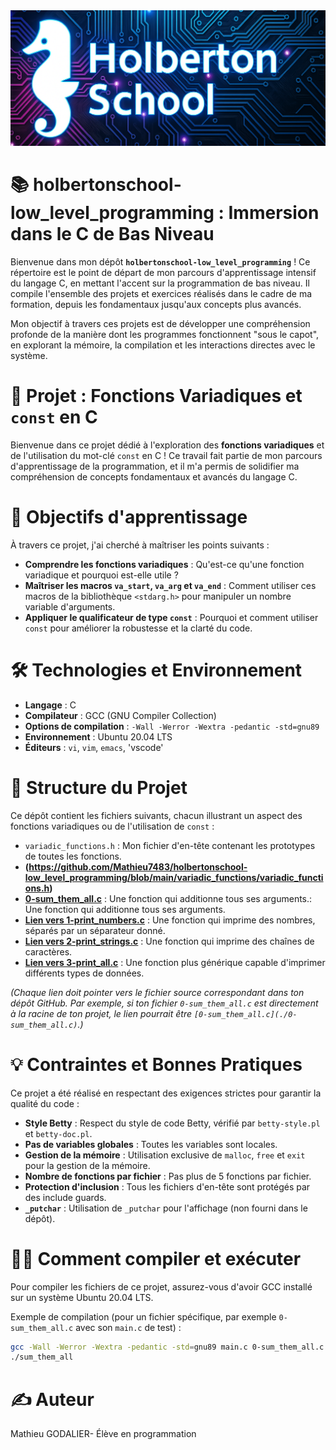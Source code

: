 <img src= "https://github.com/Mathieu7483/Aiko78-Photgraphy/blob/main/holberton%20modif.png">

# 📚 holbertonschool-low_level_programming : Immersion dans le C de Bas Niveau

Bienvenue dans mon dépôt **`holbertonschool-low_level_programming`** ! Ce répertoire est le point de départ de mon parcours d'apprentissage intensif du langage C, en mettant l'accent sur la programmation de bas niveau. Il compile l'ensemble des projets et exercices réalisés dans le cadre de ma formation, depuis les fondamentaux jusqu'aux concepts plus avancés.

Mon objectif à travers ces projets est de développer une compréhension profonde de la manière dont les programmes fonctionnent "sous le capot", en explorant la mémoire, la compilation et les interactions directes avec le système.

# 🚀 Projet : Fonctions Variadiques et `const` en C

Bienvenue dans ce projet dédié à l'exploration des **fonctions variadiques** et de l'utilisation du mot-clé `const` en C ! Ce travail fait partie de mon parcours d'apprentissage de la programmation, et il m'a permis de solidifier ma compréhension de concepts fondamentaux et avancés du langage C.

# 🎯 Objectifs d'apprentissage

À travers ce projet, j'ai cherché à maîtriser les points suivants :

* **Comprendre les fonctions variadiques** : Qu'est-ce qu'une fonction variadique et pourquoi est-elle utile ?
* **Maîtriser les macros `va_start`, `va_arg` et `va_end`** : Comment utiliser ces macros de la bibliothèque `<stdarg.h>` pour manipuler un nombre variable d'arguments.
* **Appliquer le qualificateur de type `const`** : Pourquoi et comment utiliser `const` pour améliorer la robustesse et la clarté du code.

# 🛠️ Technologies et Environnement

* **Langage** : C
* **Compilateur** : GCC (GNU Compiler Collection)
* **Options de compilation** : `-Wall -Werror -Wextra -pedantic -std=gnu89`
* **Environnement** : Ubuntu 20.04 LTS
* **Éditeurs** : `vi`, `vim`, `emacs`, 'vscode'

# 📖 Structure du Projet

Ce dépôt contient les fichiers suivants, chacun illustrant un aspect des fonctions variadiques ou de l'utilisation de `const` :

* `variadic_functions.h` : Mon fichier d'en-tête contenant les prototypes de toutes les fonctions.
* **(https://github.com/Mathieu7483/holbertonschool-low_level_programming/blob/main/variadic_functions/variadic_functions.h)**
* **[0-sum_them_all.c](https://github.com/Mathieu7483/holbertonschool-low_level_programming/blob/main/variadic_functions/0-sum_them_all.c)** : Une fonction qui additionne tous ses arguments.: Une fonction qui additionne tous ses arguments.
* **[Lien vers 1-print_numbers.c](https://github.com/Mathieu7483/holbertonschool-low_level_programming/blob/main/variadic_functions/1-print_numbers.c)** : Une fonction qui imprime des nombres, séparés par un séparateur donné.
* **[Lien vers 2-print_strings.c](https://github.com/Mathieu7483/holbertonschool-low_level_programming/blob/main/variadic_functions/2-print_strings.c)** : Une fonction qui imprime des chaînes de caractères.
* **[Lien vers 3-print_all.c](https://github.com/Mathieu7483/holbertonschool-low_level_programming/blob/main/variadic_functions/3-print_all.c)** : Une fonction plus générique capable d'imprimer différents types de données.

*(Chaque lien doit pointer vers le fichier source correspondant dans ton dépôt GitHub. Par exemple, si ton fichier `0-sum_them_all.c` est directement à la racine de ton projet, le lien pourrait être `[0-sum_them_all.c](./0-sum_them_all.c)`.)*

# 💡 Contraintes et Bonnes Pratiques

Ce projet a été réalisé en respectant des exigences strictes pour garantir la qualité du code :

* **Style Betty** : Respect du style de code Betty, vérifié par `betty-style.pl` et `betty-doc.pl`.
* **Pas de variables globales** : Toutes les variables sont locales.
* **Gestion de la mémoire** : Utilisation exclusive de `malloc`, `free` et `exit` pour la gestion de la mémoire.
* **Nombre de fonctions par fichier** : Pas plus de 5 fonctions par fichier.
* **Protection d'inclusion** : Tous les fichiers d'en-tête sont protégés par des include guards.
* **`_putchar`** : Utilisation de `_putchar` pour l'affichage (non fourni dans le dépôt).

# 👨‍💻 Comment compiler et exécuter

Pour compiler les fichiers de ce projet, assurez-vous d'avoir GCC installé sur un système Ubuntu 20.04 LTS.

Exemple de compilation (pour un fichier spécifique, par exemple `0-sum_them_all.c` avec son `main.c` de test) :

```bash
gcc -Wall -Werror -Wextra -pedantic -std=gnu89 main.c 0-sum_them_all.c -o sum_them_all
./sum_them_all
```

# ✍️ Auteur
Mathieu GODALIER- Élève en programmation
